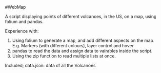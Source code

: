 #WebMap

A script displaying points of different volcanoes, in the US, on a map, using folium and pandas.

Experience with:
  1) Using folium to generate a map, and add different aspects on the map. E.g. Markers (with different colours), layer control and hover
  2) pandas to read the data and assign data to vairables inside the script.
  3) Using the zip function to read multiple lists at once.
  
Included; 
  data.json: data of all the Volcanoes
